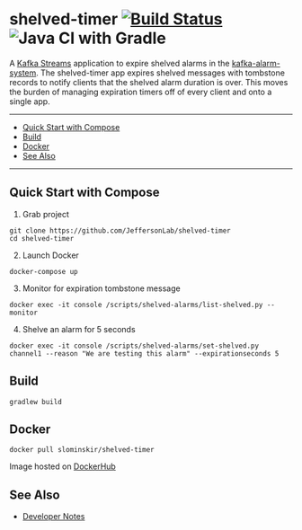 # shelved-timer [![Build Status](https://travis-ci.com/JeffersonLab/shelved-timer.svg?branch=main)](https://travis-ci.com/JeffersonLab/shelved-timer) ![Java CI with Gradle](https://github.com/JeffersonLab/shelved-timer/workflows/Java%20CI%20with%20Gradle/badge.svg)
A [Kafka Streams](https://kafka.apache.org/documentation/streams/) application to expire shelved alarms in the [kafka-alarm-system](https://github.com/JeffersonLab/kafka-alarm-system). The shelved-timer app expires shelved messages with tombstone records to notify clients that the shelved alarm duration is over.   This moves the burden of managing expiration timers off of every client and onto a single app.

---
 - [Quick Start with Compose](https://github.com/JeffersonLab/shelved-timer#quick-start-with-compose)
 - [Build](https://github.com/JeffersonLab/shelved-timer#build)
 - [Docker](https://github.com/JeffersonLab/shelved-timer#docker)
 - [See Also](https://github.com/JeffersonLab/shelved-timer#see-also)
 ---

## Quick Start with Compose 
1. Grab project
```
git clone https://github.com/JeffersonLab/shelved-timer
cd shelved-timer
```
2. Launch Docker
```
docker-compose up
```
3. Monitor for expiration tombstone message 
```
docker exec -it console /scripts/shelved-alarms/list-shelved.py --monitor 
```
4. Shelve an alarm for 5 seconds
```
docker exec -it console /scripts/shelved-alarms/set-shelved.py channel1 --reason "We are testing this alarm" --expirationseconds 5
```

## Build
```
gradlew build
```

## Docker
```
docker pull slominskir/shelved-timer
```
Image hosted on [DockerHub](https://hub.docker.com/r/slominskir/shelved-timer)

## See Also
   - [Developer Notes](https://github.com/JeffersonLab/shelved-timer/wiki/Developer-Notes)
